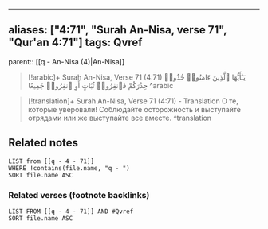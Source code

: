 
---
aliases: ["4:71", "Surah An-Nisa, verse 71", "Qur'an 4:71"]
tags: Qvref
---

parent:: [[q - An-Nisa (4)|An-Nisa]]

> [!arabic]+ Surah An-Nisa, Verse 71 (4:71)
> <span class="quran-arabic">يَـٰٓأَيُّهَا ٱلَّذِينَ ءَامَنُوا۟ خُذُوا۟ حِذْرَكُمْ فَٱنفِرُوا۟ ثُبَاتٍ أَوِ ٱنفِرُوا۟ جَمِيعًا</span>
^arabic

> [!translation]+ Surah An-Nisa, Verse 71 (4:71) - Translation
> О те, которые уверовали! Соблюдайте осторожность и выступайте отрядами или же выступайте все вместе.
^translation



## Related notes
```dataview
LIST from [[q - 4 - 71]]
WHERE !contains(file.name, "q - ")
SORT file.name ASC
```

### Related verses (footnote backlinks)
```dataview
LIST FROM [[q - 4 - 71]] AND #Qvref
SORT file.name ASC
```


